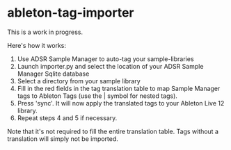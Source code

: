 # ableton-tag-importer

This is a work in progress. 

Here's how it works: 
1. Use ADSR Sample Manager to auto-tag your sample-libraries
2. Launch importer.py and select the location of your ADSR Sample Manager Sqlite database
3. Select a directory from your sample library 
4. Fill in the red fields in the tag translation table to map Sample Manager tags to Ableton Tags (use the | symbol for nested tags). 
5. Press 'sync'. It will now apply the translated tags to your Ableton Live 12 library. 
6. Repeat steps 4 and 5 if necessary. 

Note that it's not required to fill the entire translation table. Tags without a translation will simply not be imported. 
